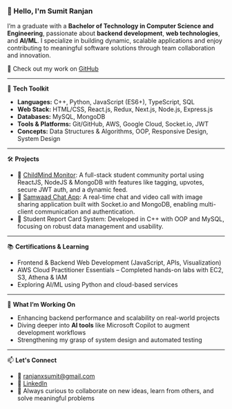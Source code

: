 ### 👋 Hello, I'm Sumit Ranjan

I’m a graduate with a **Bachelor of Technology in Computer Science and Engineering**, passionate about **backend development**, **web technologies**, and **AI/ML**. I specialize in building dynamic, scalable applications and enjoy contributing to meaningful software solutions through team collaboration and innovation.

🔗 Check out my work on [GitHub](https://github.com/ranjanxsumit)

---

🔧 **Tech Toolkit**
- **Languages:** C++, Python, JavaScript (ES6+), TypeScript, SQL
- **Web Stack:** HTML/CSS, React.js, Redux, Next.js, Node.js, Express.js
- **Databases:** MySQL, MongoDB
- **Tools & Platforms:** Git/GitHub, AWS, Google Cloud, Socket.io, JWT
- **Concepts:** Data Structures & Algorithms, OOP, Responsive Design, System Design

---

🛠 **Projects**
- 🧵 [ChildMind Monitor](https://childmind-community-forum.netlify.app/): A full-stack student community portal using ReactJS, NodeJS & MongoDB with features like tagging, upvotes, secure JWT auth, and a dynamic feed.
- 💬 [Samwaad Chat App](https://prod-samwaad.onrender.com/): A real-time chat and video call with image sharing application built with Socket.io and MongoDB, enabling multi-client communication and authentication.
- 🧾 Student Report Card System: Developed in C++ with OOP and MySQL, focusing on robust data management and usability.

---

📚 **Certifications & Learning**
- Frontend & Backend Web Development (JavaScript, APIs, Visualization)
- AWS Cloud Practitioner Essentials – Completed hands-on labs with EC2, S3, Athena & IAM
- Exploring AI/ML using Python and cloud-based services

---

🎯 **What I’m Working On**
- Enhancing backend performance and scalability on real-world projects
- Diving deeper into **AI tools** like Microsoft Copilot to augment development workflows
- Strengthening my grasp of system design and automated testing

---

📫 **Let's Connect**
- 📧 ranjanxsumit@gmail.com
- 💼 [LinkedIn](https://www.linkedin.com/in/ranjanxsumit/) 
- 🧠 Always curious to collaborate on new ideas, learn from others, and solve meaningful problems

